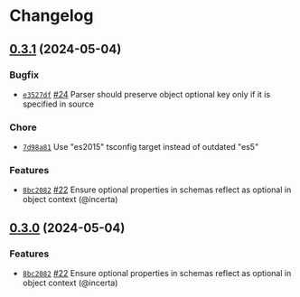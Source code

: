 # Changelog

## [0.3.1](https://github.com/incerta/schematox/compare/v0.3.0...v0.3.1) (2024-05-04)

### Bugfix

- [`e3527df`](https://github.com/incerta/schematox/commit/e3527dfb46b73a4b6579e3d2aea58f3301aded9a) [#24](https://github.com/incerta/schematox/pull/25) Parser should preserve object optional key only if it is specified in source

### Chore

- [`7d98a81`](https://github.com/incerta/schematox/commit/7d98a81c2bc18280299365da32f8346d5b145560) Use "es2015" tsconfig target instead of outdated "es5"

### Features

- [`8bc2082`](https://github.com/incerta/schematox/commit/8bc208211457901f4f7246f00694f112d56f8d56) [#22](https://github.com/incerta/schematox/issues/22) Ensure optional properties in schemas reflect as optional in object context (@incerta)

## [0.3.0](https://github.com/incerta/schematox/compare/v0.2.0...v0.3.0) (2024-05-04)

### Features

- [`8bc2082`](https://github.com/incerta/schematox/commit/8bc208211457901f4f7246f00694f112d56f8d56) [#22](https://github.com/incerta/schematox/issues/22) Ensure optional properties in schemas reflect as optional in object context (@incerta)
